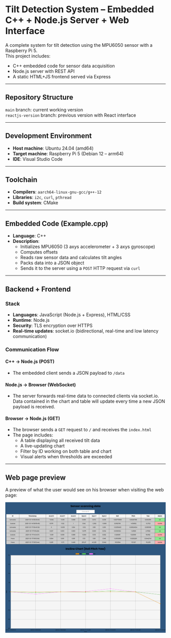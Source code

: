 # Tilt Detection System – Embedded C++ + Node.js Server + Web Interface

A complete system for tilt detection using the MPU6050 sensor with a Raspberry Pi 5.  
This project includes:
- C++ embedded code for sensor data acquisition
- Node.js server with REST API
- A static HTML+JS frontend served via Express

---

## Repository Structure


 `main` branch: current working version  
`reactjs-version` branch: previous version with React interface

---

## Development Environment

- **Host machine**: Ubuntu 24.04 (amd64)
- **Target machine**: Raspberry Pi 5 (Debian 12 – arm64)
- **IDE**: Visual Studio Code

---

## Toolchain

- **Compilers**: `aarch64-linux-gnu-gcc/g++-12`
- **Libraries**: `i2c`, `curl`, `pthread`
- **Build system**: CMake

---

## Embedded Code (Example.cpp)

- **Language**: C++
- **Description**:
  - Initializes MPU6050 (3 axys accelerometer + 3 axys gyroscope)
  - Computes offsets
  - Reads raw sensor data and calculates tilt angles
  - Packs data into a JSON object
  - Sends it to the server using a `POST` HTTP request via `curl`

---

## Backend + Frontend

### Stack
- **Languages**: JavaScript (Node.js + Express), HTML/CSS
- **Runtime**: Node.js
- **Security**: TLS encryption over HTTPS
- **Real-time updates**: socket.io (bidirectional, real-time and low latency communication)

### Communication Flow

#### C++ → Node.js (POST)
- The embedded client sends a JSON payload to `/data`

#### Node.js → Browser (WebSocket)
- The server forwards real-time data to connected clients via socket.io. Data contained in the chart and table will update every time a new JSON payload is received.

#### Browser → Node.js (GET)
- The browser sends a `GET` request to `/` and receives the `index.html`
- The page includes:
  - A table displaying all received tilt data
  - A live-updating chart
  - Filter by ID working on both table and chart
  - Visual alerts when thresholds are exceeded

---

## Web page preview
A preview of what the user would see on his browser when visiting the web page:

<img src="uiimage/Ui.png" alt="Web Interface Screenshot" width="600">
